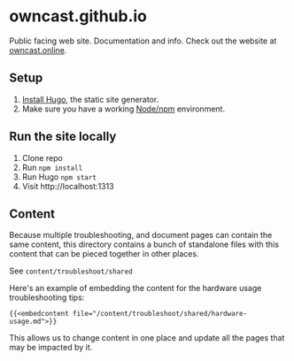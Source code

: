 # owncast.github.io

Public facing web site. Documentation and info. Check out the website at [owncast.online](https://owncast.online).

## Setup

1. [Install Hugo](https://gohugo.io/getting-started/installing/), the static site generator.
2. Make sure you have a working [Node/npm](https://nodejs.org/en/) environment.

## Run the site locally

1. Clone repo
1. Run `npm install`
1. Run Hugo `npm start`
1. Visit http://localhost:1313

## Content

Because multiple troubleshooting, and document pages can contain the same content, this directory contains a bunch of standalone files with this content that can be pieced together in other places.

See `content/troubleshoot/shared`

Here's an example of embedding the content for the hardware usage troubleshooting tips:

```
{{<embedcontent file="/content/troubleshoot/shared/hardware-usage.md">}}
```

This allows us to change content in one place and update all the pages that may be impacted by it.
